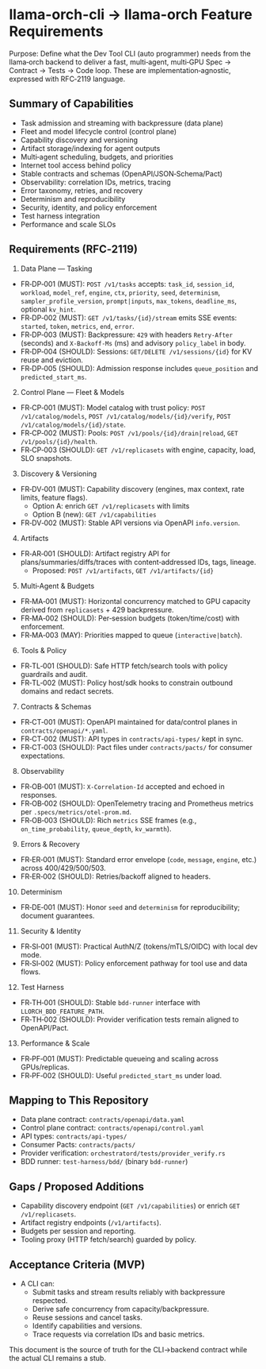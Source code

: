 # llama-orch-cli → llama-orch Feature Requirements

Purpose: Define what the Dev Tool CLI (auto programmer) needs from the llama‑orch backend to deliver a fast, multi‑agent, multi‑GPU Spec → Contract → Tests → Code loop. These are implementation‑agnostic, expressed with RFC‑2119 language.

## Summary of Capabilities

- Task admission and streaming with backpressure (data plane)
- Fleet and model lifecycle control (control plane)
- Capability discovery and versioning
- Artifact storage/indexing for agent outputs
- Multi‑agent scheduling, budgets, and priorities
- Internet tool access behind policy
- Stable contracts and schemas (OpenAPI/JSON‑Schema/Pact)
- Observability: correlation IDs, metrics, tracing
- Error taxonomy, retries, and recovery
- Determinism and reproducibility
- Security, identity, and policy enforcement
- Test harness integration
- Performance and scale SLOs

## Requirements (RFC‑2119)

1) Data Plane — Tasking

- FR‑DP‑001 (MUST): `POST /v1/tasks` accepts: `task_id`, `session_id`, `workload`, `model_ref`, `engine`, `ctx`, `priority`, `seed`, `determinism`, `sampler_profile_version`, `prompt|inputs`, `max_tokens`, `deadline_ms`, optional `kv_hint`.
- FR‑DP‑002 (MUST): `GET /v1/tasks/{id}/stream` emits SSE events: `started`, `token`, `metrics`, `end`, `error`.
- FR‑DP‑003 (MUST): Backpressure: `429` with headers `Retry-After` (seconds) and `X-Backoff-Ms` (ms) and advisory `policy_label` in body.
- FR‑DP‑004 (SHOULD): Sessions: `GET/DELETE /v1/sessions/{id}` for KV reuse and eviction.
- FR‑DP‑005 (SHOULD): Admission response includes `queue_position` and `predicted_start_ms`.

2) Control Plane — Fleet & Models

- FR‑CP‑001 (MUST): Model catalog with trust policy: `POST /v1/catalog/models`, `POST /v1/catalog/models/{id}/verify`, `POST /v1/catalog/models/{id}/state`.
- FR‑CP‑002 (MUST): Pools: `POST /v1/pools/{id}/drain|reload`, `GET /v1/pools/{id}/health`.
- FR‑CP‑003 (SHOULD): `GET /v1/replicasets` with engine, capacity, load, SLO snapshots.

3) Discovery & Versioning

- FR‑DV‑001 (MUST): Capability discovery (engines, max context, rate limits, feature flags).
  - Option A: enrich `GET /v1/replicasets` with limits
  - Option B (new): `GET /v1/capabilities`
- FR‑DV‑002 (MUST): Stable API versions via OpenAPI `info.version`.

4) Artifacts

- FR‑AR‑001 (SHOULD): Artifact registry API for plans/summaries/diffs/traces with content‑addressed IDs, tags, lineage.
  - Proposed: `POST /v1/artifacts`, `GET /v1/artifacts/{id}`

5) Multi‑Agent & Budgets

- FR‑MA‑001 (MUST): Horizontal concurrency matched to GPU capacity derived from `replicasets` + 429 backpressure.
- FR‑MA‑002 (SHOULD): Per‑session budgets (token/time/cost) with enforcement.
- FR‑MA‑003 (MAY): Priorities mapped to queue (`interactive|batch`).

6) Tools & Policy

- FR‑TL‑001 (SHOULD): Safe HTTP fetch/search tools with policy guardrails and audit.
- FR‑TL‑002 (MUST): Policy host/sdk hooks to constrain outbound domains and redact secrets.

7) Contracts & Schemas

- FR‑CT‑001 (MUST): OpenAPI maintained for data/control planes in `contracts/openapi/*.yaml`.
- FR‑CT‑002 (MUST): API types in `contracts/api-types/` kept in sync.
- FR‑CT‑003 (SHOULD): Pact files under `contracts/pacts/` for consumer expectations.

8) Observability

- FR‑OB‑001 (MUST): `X-Correlation-Id` accepted and echoed in responses.
- FR‑OB‑002 (SHOULD): OpenTelemetry tracing and Prometheus metrics per `.specs/metrics/otel-prom.md`.
- FR‑OB‑003 (SHOULD): Rich `metrics` SSE frames (e.g., `on_time_probability`, `queue_depth`, `kv_warmth`).

9) Errors & Recovery

- FR‑ER‑001 (MUST): Standard error envelope (`code`, `message`, `engine`, etc.) across 400/429/500/503.
- FR‑ER‑002 (SHOULD): Retries/backoff aligned to headers.

10) Determinism

- FR‑DE‑001 (MUST): Honor `seed` and `determinism` for reproducibility; document guarantees.

11) Security & Identity

- FR‑SI‑001 (MUST): Practical AuthN/Z (tokens/mTLS/OIDC) with local dev mode.
- FR‑SI‑002 (MUST): Policy enforcement pathway for tool use and data flows.

12) Test Harness

- FR‑TH‑001 (SHOULD): Stable `bdd-runner` interface with `LLORCH_BDD_FEATURE_PATH`.
- FR‑TH‑002 (SHOULD): Provider verification tests remain aligned to OpenAPI/Pact.

13) Performance & Scale

- FR‑PF‑001 (MUST): Predictable queueing and scaling across GPUs/replicas.
- FR‑PF‑002 (SHOULD): Useful `predicted_start_ms` under load.

## Mapping to This Repository

- Data plane contract: `contracts/openapi/data.yaml`
- Control plane contract: `contracts/openapi/control.yaml`
- API types: `contracts/api-types/`
- Consumer Pacts: `contracts/pacts/`
- Provider verification: `orchestratord/tests/provider_verify.rs`
- BDD runner: `test-harness/bdd/` (binary `bdd-runner`)

## Gaps / Proposed Additions

- Capability discovery endpoint (`GET /v1/capabilities`) or enrich `GET /v1/replicasets`.
- Artifact registry endpoints (`/v1/artifacts`).
- Budgets per session and reporting.
- Tooling proxy (HTTP fetch/search) guarded by policy.

## Acceptance Criteria (MVP)

- A CLI can:
  - Submit tasks and stream results reliably with backpressure respected.
  - Derive safe concurrency from capacity/backpressure.
  - Reuse sessions and cancel tasks.
  - Identify capabilities and versions.
  - Trace requests via correlation IDs and basic metrics.

This document is the source of truth for the CLI→backend contract while the actual CLI remains a stub.
